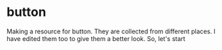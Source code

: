# button
Making a resource for button. They are collected from different places. I have edited them too to give them a better look. So, let's start

